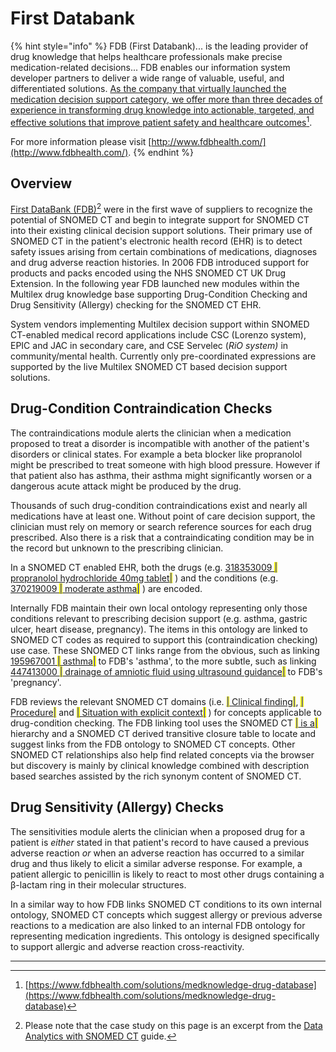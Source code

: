 # First Databank

{% hint style="info" %}
FDB (First Databank)... is the leading provider of drug knowledge that helps healthcare professionals make precise medication-related decisions... FDB enables our information system developer partners to deliver a wide range of valuable, useful, and differentiated solutions. [As the company that virtually launched the medication decision support category, we offer more than three decades of experience in transforming drug knowledge into actionable, targeted, and effective solutions that improve patient safety and healthcare outcomes](#user-content-fn-1)[^1]. &#x20;

For more information please visit [http://www.fdbhealth.com/](http://www.fdbhealth.com/).
{% endhint %}

## Overview

[First DataBank (FDB)](#user-content-fn-2)[^2] were in the first wave of suppliers to recognize the potential of SNOMED CT and begin to integrate support for SNOMED CT into their existing clinical decision support solutions. Their primary use of SNOMED CT in the patient's electronic health record (EHR) is to detect safety issues arising from certain combinations of medications, diagnoses and drug adverse reaction histories. In 2006 FDB introduced support for products and packs encoded using the NHS SNOMED CT UK Drug Extension. In the following year FDB launched new modules within the Multilex drug knowledge base supporting Drug-Condition Checking and Drug Sensitivity (Allergy) checking for the SNOMED CT EHR.

System vendors implementing Multilex decision support within SNOMED CT-enabled medical record applications include CSC (Lorenzo system), EPIC and JAC in secondary care, and CSE Servelec (_RiO system)_ in community/mental health. Currently only pre-coordinated expressions are supported by the live Multilex SNOMED CT based decision support solutions.

## Drug-Condition Contraindication Checks

The contraindications module alerts the clinician when a medication proposed to treat a disorder is incompatible with another of the patient's disorders or clinical states. For example a beta blocker like propranolol might be prescribed to treat someone with high blood pressure. However if that patient also has asthma, their asthma might significantly worsen or a dangerous acute attack might be produced by the drug.

Thousands of such drug-condition contraindications exist and nearly all medications have at least one. Without point of care decision support, the clinician must rely on memory or search reference sources for each drug prescribed. Also there is a risk that a contraindicating condition may be in the record but unknown to the prescribing clinician.

In a SNOMED CT enabled EHR, both the drugs (e.g. [318353009 <mark style="color:blue;">|</mark> propranolol hydrochloride 40mg tablet<mark style="color:blue;">|</mark>](http://snomed.info/id/318353009) ) and the conditions (e.g. [370219009 <mark style="color:blue;">|</mark> moderate asthma<mark style="color:blue;">|</mark>](http://snomed.info/id/370219009) ) are encoded.

Internally FDB maintain their own local ontology representing only those conditions relevant to prescribing decision support (e.g. asthma, gastric ulcer, heart disease, pregnancy). The items in this ontology are linked to SNOMED CT codes as required to support this (contraindication checking) use case. These SNOMED CT links range from the obvious, such as linking [195967001 <mark style="color:blue;">|</mark> asthma<mark style="color:blue;">|</mark>](http://snomed.info/id/195967001) to FDB's 'asthma', to the more subtle, such as linking [447413000 <mark style="color:blue;">|</mark> drainage of amniotic fluid using ultrasound guidance<mark style="color:blue;">|</mark>](http://snomed.info/id/447413000) to FDB's 'pregnancy'.

FDB reviews the relevant SNOMED CT domains (i.e. [<mark style="color:blue;">|</mark> Clinical finding<mark style="color:blue;">|</mark>](http://snomed.info/id/404684003), [<mark style="color:blue;">|</mark> Procedure<mark style="color:blue;">|</mark>](http://snomed.info/id/71388002) and [<mark style="color:blue;">|</mark> Situation with explicit context<mark style="color:blue;">|</mark>](http://snomed.info/id/243796009) ) for concepts applicable to drug-condition checking. The FDB linking tool uses the SNOMED CT [<mark style="color:blue;">|</mark> is a<mark style="color:blue;">|</mark>](http://snomed.info/id/116680003) hierarchy and a SNOMED CT derived transitive closure table to locate and suggest links from the FDB ontology to SNOMED CT concepts. Other SNOMED CT relationships also help find related concepts via the browser but discovery is mainly by clinical knowledge combined with description based searches assisted by the rich synonym content of SNOMED CT.

## Drug Sensitivity (Allergy) Checks

The sensitivities module alerts the clinician when a proposed drug for a patient is _either_ stated in that patient's record to have caused a previous adverse reaction _or_ when an adverse reaction has occurred to a similar drug and thus likely to elicit a similar adverse response. For example, a patient allergic to penicillin is likely to react to most other drugs containing a β-lactam ring in their molecular structures.

In a similar way to how FDB links SNOMED CT conditions to its own internal ontology, SNOMED CT concepts which suggest allergy or previous adverse reactions to a medication are also linked to an internal FDB ontology for representing medication ingredients. This ontology is designed specifically to support allergic and adverse reaction cross-reactivity.

***

[^1]: [https://www.fdbhealth.com/solutions/medknowledge-drug-database](https://www.fdbhealth.com/solutions/medknowledge-drug-database)

[^2]: Please note that the case study on this page is an excerpt from the [Data Analytics with SNOMED CT](http://snomed.org/analytics) guide.
